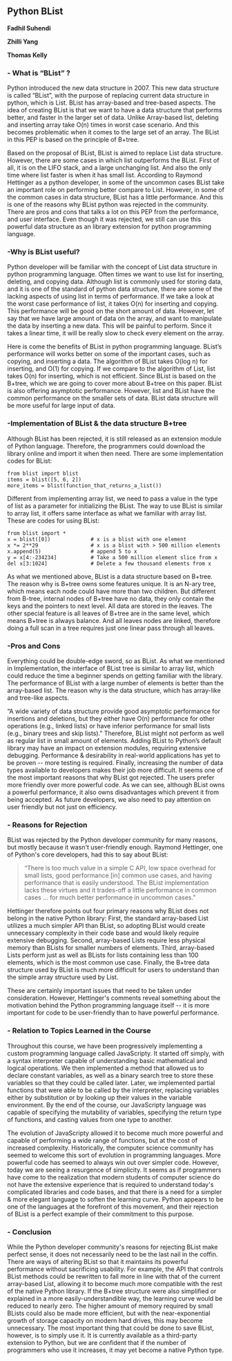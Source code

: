 ## Python BList ##
**Fadhil Suhendi**

**Zhilli Yang**

**Thomas Kelly**

### - What is “BList” ? ###

Python introduced the new data structure in 2007. This new data structure is called “BList”, with the purpose of replacing current data structure in python, which is List. BList has array-based and tree-based aspects. The idea of creating BList is that we want to have a data structure that performs better, and faster in the larger set of data. Unlike Array-based list, deleting and inserting array take O(n) times in worst case scenario. And this becomes problematic when it comes to the large set of an array. The BList in this PEP is based on the principle of B+tree. 

Based on the proposal of BList, BList is aimed to replace List data structure. However, there are some cases in which list outperforms the BList. First of all, it is on the LIFO stack, and a large unchanging list. And also the only time where list faster is when it has small list. According to Raymond Hettinger as a python developer, in some of the uncommon cases BList take an important role on performing better compare to List. However, in some of the common cases in data structure, BList has a little performance. And this is one of the reasons why BList python was rejected in the community. There are pros and cons that talks a lot on this PEP from the performance, and user interface. Even though it was rejected, we still can use this powerful data structure as an library extension for python programming language. 


### -Why is BList useful? ###

Python developer will be familiar with the concept of List data structure in python programming language. Often times we want to use list for inserting, deleting, and copying data. Although list is commonly used for storing data, and it is one of the standard of python data structure, there are some of the lacking aspects of using list in terms of performance. If we take a look at the worst case performance of list, it takes O(n) for inserting and copying. This performance will be good on the short amount of data. However, let say that we have large amount of data on the array, and want to manipulate the data by inserting a new data. This will be painful to perform. Since it takes a linear time, it will be really slow to check every element on the array. 

Here is come the benefits of BList in python programming language. BList’s performance will works better on some of the important cases, such as copying, and inserting a data. The algorithm of BList takes O(log n) for inserting, and O(1) for copying. If we compare to the algorithm of List, list takes O(n) for inserting, which is not efficient. Since BList is based on the B+tree, which we are going to cover more about B+tree on this paper. BList is also offering asymptotic performance. However, list and BList have the common performance on the smaller sets of data. BList data structure will be more useful for large input of data. 


### -Implementation of BList & the data structure B+tree ###

Although BList has been rejected, it is still released as an extension module of Python language. Therefore, the programmers could download the library online and import it when then need. There are some implementation codes for BList:
```
from blist import blist
items = blist([5, 6, 2])
more_items = blist(function_that_returns_a_list())
```
Different from implementing array list, we need to pass a value in the type of list as a parameter for initializing the BList. The way to use BList is similar to array list, it offers same interface as what we familiar with array list. These are codes for using BList:
```
from blist import *
x = blist([0])             # x is a blist with one element
x *= 2**29                 # x is a blist with > 500 million elements
x.append(5)                # append 5 to x
y = x[4:-234234]           # Take a 500 million element slice from x
del x[3:1024]              # Delete a few thousand elements from x
```

As what we mentioned above, BList is a data structure based on B+tree. The reason why is B+tree owns some features unique.
It is an N-ary tree, which means each node could have more than two children. But different from B-tree, internal nodes of B+tree have no data, they only contain the keys and the pointers to next level. All data are stored in the leaves.
The other special feature is all leaves of B+tree are in the same level, which means B+tree is always balance. And all leaves nodes are linked, therefore doing a full scan in a tree requires just one linear pass through all leaves.

### -Pros and Cons ###

Everything could be double-edge sword, so as BList. 
As what we mentioned in Implementation, the interface of BList tree is similar to array list, which could reduce the time a beginner spends on getting familiar with  the library.
The performance of BList with a large number of elements is better than the array-based list. The reason why is the data structure, which has array-like and tree-like aspects. 

“A wide variety of data structure provide good asymptotic performance for insertions and deletions, but they either have O(n) performance for other operations (e.g., linked lists) or have inferior performance for small lists (e.g., binary trees and skip lists).” Therefore, BList might not perform as well as regular list in small amount of elements.
Adding BList to Python’s default library may have an impact on extension modules, requiring extensive debugging. Performance & desirability in real-world applications has yet to be proven -- more testing is required.
Finally, increasing the number of data types available to developers makes  their job more difficult. It seems one of the most important reasons that why BList got rejected. The users prefer more friendly over more powerful code.
As we can see, although BList owns a powerful performance, it also owns disadvantages which prevent it from being accepted. As future developers, we also need to pay attention on user friendly but not just on efficiency.

### - Reasons for Rejection ###

BList was rejected by the Python developer community for many reasons, but mostly because it wasn't user-friendly enough.  Raymond Hettinger, one of Python's core developers, had this to say about BList:

> “There is too much value in a simple C API, low space overhead for small lists, good performance [in] common use cases, and having performance that is easily understood.  The BList implementation lacks these virtues and it trades-off a little performance in common cases ... for much better performance in uncommon cases.”

Hettinger therefore points out four primary reasons why BList does not belong in the native Python library:  First, the standard array-based List utilizes a much simpler API than BList, so adopting BList would create unnecessary complexity in their code base and would likely require extensive debugging.  Second, array-based Lists require less physical memory than BLists for smaller numbers of elements.  Third, array-based Lists perform just as well as BLists for lists containing less than 100 elements, which is the most common use case.  Finally, the B+tree data structure used by BList is much more difficult for users to understand than the simple array structure used by List.

These are certainly important issues that need to be taken under consideration.  However, Hettinger's comments reveal something about the motivation behind the Python programming language itself -- it is more important for code to be user-friendly than to have powerful performance.

### - Relation to Topics Learned in the Course ###

Throughout this course, we have been progressively implementing a custom programming language called JavaScripty.  It started off simply, with a syntax interpreter capable of understanding basic mathematical and logical operations.  We then implemented a method that allowed us to declare constant variables, as well as a binary search tree to store these variables so that they could be called later.  Later, we implemented partial functions that were able to be called by the interpreter, replacing variables either by substitution or by looking up their values in the variable environment.  By the end of the course, our JavaScripty language was capable of specifying the mutability of variables, specifying the return type of functions, and casting values from one type to another.

The evolution of JavaScripty allowed it to become much more powerful and capable of performing a wide range of functions, but at the cost of increased complexity.  Historically, the computer science community has seemed to welcome this sort of evolution in programming languages.  More powerful code has seemed to always win out over simpler code.  However, today we are seeing a resurgence of simplicity.  It seems as if programmers have come to the realization that modern students of computer science do not have the extensive experience that is required to understand today's complicated libraries and code bases, and that there is a need for a simpler & more elegant language to soften the learning curve.  Python appears to be one of the languages at the forefront of this movement, and their rejection of BList is a perfect example of their commitment to this purpose.

### - Conclusion ###

While the Python developer community's reasons for rejecting BList make perfect sense, it does not necessarily need to be the last nail in the coffin.  There are ways of altering BList so that it maintains its powerful performance without sacrificing usability.  For example, the API that controls BList methods could be rewritten to fall more in line with that of the current array-based List, allowing it to become much more compatible with the rest of the native Python library.  If the B+tree structure were also simplified or explained in a more easily-understandible way, the learning curve would be reduced to nearly zero.  The higher amount of memory required by small BLists could also be made more efficient, but with the near-exponential growth of storage capacity on modern hard drives, this may become unnecessary.  The most important thing that could be done to save BList, however, is to simply use it.  It is currently available as a third-party extension to Python, but we are confident that if the number of programmers who use it increases, it may yet become a native Python type.

